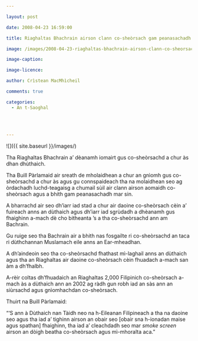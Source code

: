 ```yaml
---

layout: post

date: 2008-04-23 16:59:00

title: Riaghaltas Bhachrain airson clann co-sheòrsach gam peanasachadh

image: /images/2008-04-23-riaghaltas-bhachrain-airson-clann-co-sheorsach-gam-peanasachadh.jpg

image-caption:

image-licence:

author: Crìstean MacMhìcheil

comments: true

categories:
  - An t-Saoghal
  
  
  

---
```


![]({{ site.baseurl }}/images/)

Tha Riaghaltas Bhachrain a&#8217; dèanamh iomairt gus co-sheòrsachd a chur às dhan dhùthaich.

<!--more-->

Tha Buill Pàrlamaid air sreath de mholaidhean a chur an gnìomh gus co-sheòrsachd a chur às agus gu connspaideach tha na molaidhean seo ag òrdachadh luchd-teagaisg a chumail sùil air clann airson aomaidh co-sheòrsach agus a bhith gam peanasachadh mar sin.

A bharrachd air seo dh&#8217;iarr iad stad a chur air daoine co-sheòrsach cèin a&#8217; fuireach anns an dùthaich agus dh&#8217;iarr iad sgrùdadh a dhèanamh gus fhaighinn a-mach dè cho bitheanta &#8217;s a tha co-sheòrsachd ann am Bachrain.

Gu ruige seo tha Bachrain air a bhith nas fosgailte ri co-sheòrsachd an taca ri dùthchannan Muslamach eile anns an Ear-mheadhan.

A dh&#8217;aindeoin seo tha co-sheòrsachd fhathast mì-laghail anns an dùthaich agus tha an Riaghaltas air daoine co-sheòrsach cèin fhuadach a-mach san àm a dh&#8217;fhalbh.

A-rèir coltas dh&#8217;fhuadaich an Riaghaltas 2,000 Filipinich co-sheòrsach a-mach às a dùthaich ann an 2002 ag ràdh gun robh iad an sàs ann an siùrsachd agus gnìomhachdan co-sheòrsach.

Thuirt na Buill Pàrlamaid:

&#8220;&#8216;S ann à Dùthaich nan Tàidh neo na h-Eileanan Filipineach a tha na daoine seo agus tha iad a&#8217; tighinn airson an obair seo [obair sna h-ionadan maise agus spathan] fhaighinn, tha iad a&#8217; cleachdadh seo mar _smoke screen_ airson an dòigh beatha co-sheòrsach agus mì-mhoralta aca.&#8221;
